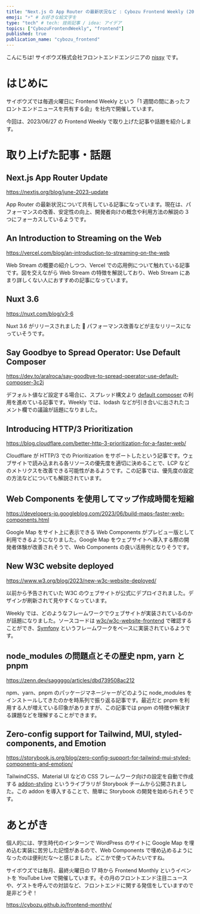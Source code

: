 ```yaml
---
title: "Next.js の App Router の最新状況など : Cybozu Frontend Weekly (2023/06/27号)"
emoji: "⚡" # お好きな絵文字を
type: "tech" # tech: 技術記事 / idea: アイデア
topics: ["CybozuFrontendWeekly", "frontend"]
published: true
publication_name: "cybozu_frontend"
---
```


こんにちは! サイボウズ株式会社フロントエンドエンジニアの [nissy](https://twitter.com/nissy_dev) です。

# はじめに

サイボウズでは毎週火曜日に Frontend Weekly という「1 週間の間にあったフロントエンドニュースを共有する会」を社内で開催しています。

今回は、2023/06/27 の Frontend Weekly で取り上げた記事や話題を紹介します。

# 取り上げた記事・話題

## Next.js App Router Update

https://nextjs.org/blog/june-2023-update

App Router の最新状況について共有している記事になっています。現在は、パフォーマンスの改善、安定性の向上、開発者向けの概念や利用方法の解説の 3 つにフォーカスしているようです。

## An Introduction to Streaming on the Web

https://vercel.com/blog/an-introduction-to-streaming-on-the-web

Web Stream の概要の紹介しつつ、Vercel での応用例について触れている記事です。図を交えながら Web Stream の特徴を解説しており、Web Stream にあまり詳しくない人におすすめの記事になっています。

## Nuxt 3.6

https://nuxt.com/blog/v3-6

Nuxt 3.6 がリリースされました 🎉 パフォーマンス改善などが主なリリースになっていそうです。

## Say Goodbye to Spread Operator: Use Default Composer

https://dev.to/aralroca/say-goodbye-to-spread-operator-use-default-composer-3c2j

デフォルト値など設定する場合に、スプレッド構文より [default composer](https://github.com/aralroca/default-composer) の利用を進めている記事です。Weekly では、lodash などが引き合いに出されたコメント欄での議論が話題になりました。

## Introducing HTTP/3 Prioritization

https://blog.cloudflare.com/better-http-3-prioritization-for-a-faster-web/

Cloudflare が HTTP/3 での Prioritization をサポートしたという記事です。ウェブサイトで読み込まれる各リソースの優先度を適切に決めることで、LCP などのメトリクスを改善できる可能性があるようです。この記事では、優先度の設定の方法などについても解説されています。

## Web Components を使用してマップ作成時間を短縮

https://developers-jp.googleblog.com/2023/06/build-maps-faster-web-components.html

Google Map をサイト上に表示できる Web Components がプレビュー版として利用できるようになりました。Google Map をウェブサイトへ導入する際の開発者体験が改善されそうで、Web Components の良い活用例となりそうです。

## New W3C website deployed

https://www.w3.org/blog/2023/new-w3c-website-deployed/

以前から予告されていた W3C のウェブサイトが公式にデプロイされました。デザインが刷新されて見やすくなっています。

Weekly では、どのようなフレームワークでウェブサイトが実装されているのかが話題になりました。ソースコードは [w3c/w3c-website-frontend](https://github.com/w3c/w3c-website-frontend) で確認することができ、[Symfony](https://symfony.com/) というフレームワークをベースに実装されているようです。

## node_modules の問題点とその歴史 npm, yarn と pnpm

https://zenn.dev/saggggo/articles/dbd739508ac212

npm、yarn、pnpm のパッケージマネージャーがどのように node_modules をインストールしてきたのかを時系列で振り返る記事です。最近だと pnpm を利用する人が増えている印象がありますが、この記事では pnpm の特徴や解決する課題などを理解することができます。

## Zero-config support for Tailwind, MUI, styled-components, and Emotion

https://storybook.js.org/blog/zero-config-support-for-tailwind-mui-styled-components-and-emotion/

TailwindCSS、Material UI などの CSS フレームワーク向けの設定を自動で作成する [addon-styling](https://storybook.js.org/addons/@storybook/addon-styling) というライブラリが Storybook チームから公開されました。この addon を導入することで、簡単に Storybook の開発を始められそうです。

# あとがき

個人的には、学生時代のインターンで WordPress のサイトに Google Map を埋め込む実装に苦労した記憶があるので、Web Components で埋め込めるようになったのは便利だな〜と感じました。どこかで使ってみたいですね。

サイボウズでは毎月、最終火曜日の 17 時から Frontend Monthly というイベントを YouTube Live で開催しています。その月のフロントエンド注目ニュースや、ゲストを呼んでの対談など、フロントエンドに関する発信をしていますので是非どうぞ！

https://cybozu.github.io/frontend-monthly/
